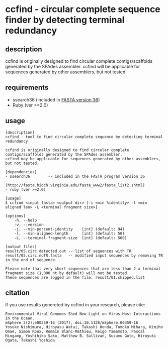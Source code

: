 
# ccfind - circular complete sequence finder by detecting terminal redundancy

## description
ccfind is originally designed to find circular complete contigs/scaffolds generated by the SPAdes assembler. 
ccfind will be applicable for sequences generated by other assemblers, but not tested.

## requirements
* ssearch36 (included in [FASTA version 36](http://fasta.bioch.virginia.edu/fasta_www2/fasta_list2.shtml))
* Ruby (ver >=2.0)

## usage 
```
[description]
ccfind - tool to find circular complete sequence by detecting terminal redundancy

ccfind is originally designed to find circular complete contigs/scaffolds generated by the SPAdes assembler.
ccfind may be applicable for sequences generated by other assemblers, but not tested.

[dependencies]
- ssearch36        -- included in the FASTA program version 36
                      (http://fasta.bioch.virginia.edu/fasta_www2/fasta_list2.shtml)
- ruby (ver >=2.0)

[usage]
$ ccfind <input fasta> <output dir> [-i <min %identity> -l <min aligned len> -L <terminal fragment size>]

[options]
    -h, --help
    -v, --version
    -i, --min-percent-identity    [int] (default: 94)
    -l, --min-aligned-length      [int] (default: 50)
    -L, --terminal-fragment-size  [int] (default: 500)

[output files]
result/05.circ.detected.out -- list of sequences with TR
result/05.circ.noTR.fasta   -- modified input sequences by removing TR in the end of sequence.

Please note that very short sequences that are less than 2 x terminal fragment size (1,000 nt by default) will not be tested.
These sequences are logged in the file: result/01.skipped.list
```

## citation
If you use results genereted by ccfind in your research, please cite:
```
Environmental Viral Genomes Shed New Light on Virus-Host Interactions in the Ocean.
mSphere 2(2):e00359-16 (2017), doi:10.1128/mSphere.00359-16
Yosuke Nishimura, Hiroyasu Watai, Takashi Honda, Tomoko Mihara, Kimiho Omae, Simon Roux, Romain Blanc-Mathieu, Keigo Yamamoto, Pascal Hingamp, Yoshihiko Sako, Matthew B. Sullivan, Susumu Goto, Hiroyuki Ogata, Takashi Yoshida
```
